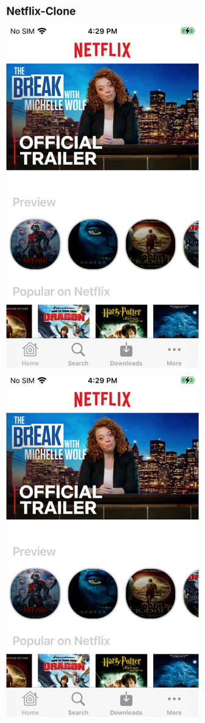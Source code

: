 # Netflix-Clone

![alt text](https://github.com/Vignesh19y9/Netflix-Clone/blob/main/IMG_0012.PNG?raw=true)

![alt tag](https://github.com/Vignesh19y9/Netflix-Clone/blob/main/IMG_0012.PNG)
